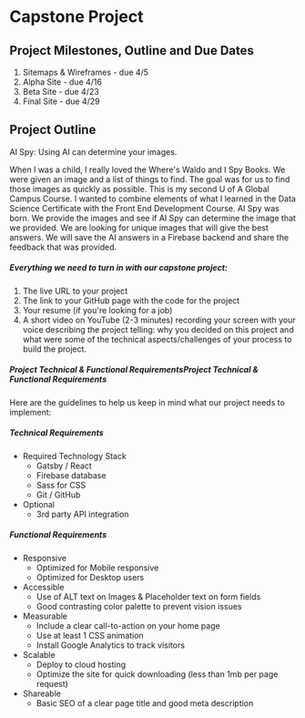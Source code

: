 # Capstone Project

## Project Milestones, Outline and Due Dates
1. Sitemaps & Wireframes - due 4/5
1. Alpha Site - due 4/16
1. Beta Site - due 4/23
1. Final Site - due 4/29

##  Project Outline
AI Spy: Using AI can determine your images.

When I was a child, I really loved the Where's Waldo and I Spy Books. We were given an image and a list of things to find. The goal was for us to find those images as quickly as possible. This is my second U of A Global Campus Course. I wanted to combine elements of what I learned in the Data Science Certificate with the Front End Development Course. AI Spy was born. We provide the images and see if AI Spy can determine the image that we provided. We are looking for unique images that will give the best answers. We will save the AI answers in a Firebase backend and share the feedback that was provided. 

##### Everything we need to turn in with our capstone project:

1. The live URL to your project
1. The link to your GitHub page with the code for the project
1. Your resume (if you're looking for a job)
1. A short video on YouTube (2-3 minutes) recording your screen with your voice describing the project telling: why you decided on this project and what were some of the technical aspects/challenges of your process to build the project.

##### Project Technical & Functional RequirementsProject Technical & Functional Requirements
Here are the guidelines to help us keep in mind what our project needs to implement:

##### Technical Requirements
 
* Required Technology Stack
  * Gatsby / React
  * Firebase database
  * Sass for CSS
  * Git / GitHub
* Optional
  * 3rd party API integration
 
##### Functional Requirements
 
* Responsive
  * Optimized for Mobile responsive
  * Optimized for Desktop users
* Accessible
  * Use of ALT text on Images & Placeholder text on form fields
  * Good contrasting color palette to prevent vision issues
* Measurable
  * Include a clear call-to-action on your home page
  * Use at least 1 CSS animation
  * Install Google Analytics to track visitors
* Scalable
  * Deploy to cloud hosting
  * Optimize the site for quick downloading (less than 1mb per page request)
* Shareable
   * Basic SEO of a clear page title and good meta description
 
